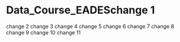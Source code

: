 # Data_Course_EADESchange 1
change 2
change 3
change 4
change 5
change 6
change 7
change 8
change 9
change 10
change 11
